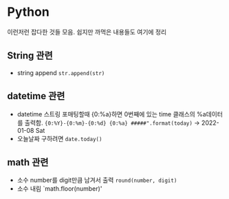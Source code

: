 # Python
이런저런 잡다한 것들 모음. 쉽지만 까먹은 내용들도 여기에 정리

## String 관련
- string append `str.append(str)`


## datetime 관련
- datetime 스트링 포매팅할때 {0:%a}하면 0번째에 있는 time 클래스의 %a데이터를 출력함.
	`{0:%Y}-{0:%m}-{0:%d} {0:%a} #####".format(today)` 
	-> 2022-01-08 Sat
- 오늘날짜 구하려면 `date.today()`

## math 관련
- 소수 number를 digit만큼 남겨서 출력 `round(number, digit)`
- 소수 내림 `math.floor(number)'
